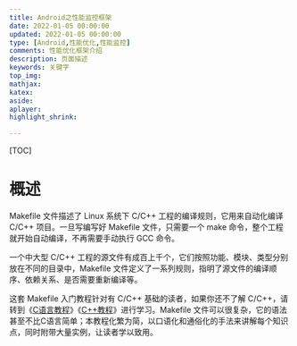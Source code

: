 ```yaml
---
title: Android之性能监控框架
date: 2022-01-05 00:00:00
updated: 2022-01-05 00:00:00
type: [Android,性能优化,性能监控]
comments: 性能优化框架介绍
description: 页面描述
keywords: 关键字
top_img:
mathjax:
katex:
aside:
aplayer:
highlight_shrink:

---
```


[TOC]

# 概述

Makefile 文件描述了 Linux 系统下 C/C++ 工程的编译规则，它用来自动化编译 C/C++ 项目。一旦写编写好 Makefile 文件，只需要一个 make 命令，整个工程就开始自动编译，不再需要手动执行 GCC 命令。

一个中大型 C/C++ 工程的源文件有成百上千个，它们按照功能、模块、类型分别放在不同的目录中，Makefile 文件定义了一系列规则，指明了源文件的编译顺序、依赖关系、是否需要重新编译等。

这套 Makefile 入门教程针对有 C/C++ 基础的读者，如果你还不了解 C/C++，请转到《[C语言教程](http://c.biancheng.net/c/)》《[C++教程](http://c.biancheng.net/cplus/)》进行学习。Makefile 文件可以很复杂，它的语法甚至不比C语言简单；本教程化繁为简，以口语化和通俗化的手法来讲解每个知识点，同时附带大量实例，让读者学以致用。






